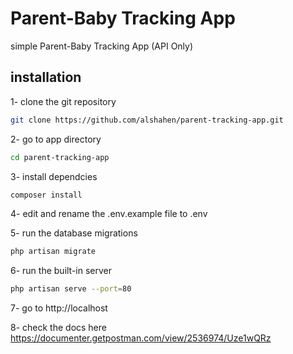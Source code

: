 # Parent-Baby Tracking App
simple Parent-Baby Tracking App (API Only)
## installation
1- clone the git repository
```bash 
git clone https://github.com/alshahen/parent-tracking-app.git
```

2- go to app directory
```bash 
cd parent-tracking-app
```

3- install dependcies
```bash 
composer install
```

4- edit and rename the .env.example file to .env

5- run the database migrations
```bash 
php artisan migrate
```

6- run the built-in server
```bash 
php artisan serve --port=80
```

7- go to http://localhost

8- check the docs here 
https://documenter.getpostman.com/view/2536974/Uze1wQRz

